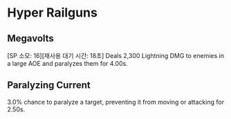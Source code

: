 # Hyper Railguns

## Megavolts

[SP 소모: 16][재사용 대기 시간: 18초] Deals 2,300 Lightning DMG to enemies in a large AOE and paralyzes them for 4.00s.

## Paralyzing Current

3.0% chance to paralyze a target, preventing it from moving or attacking for 2.50s.
